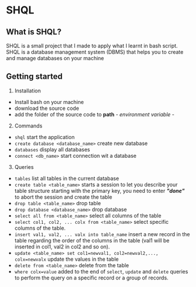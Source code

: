 # SHQL

## What is SHQL?
SHQL is a small project that I made to apply what I learnt in bash script. SHQL is a database management system (DBMS) that helps you to create and manage databases on your machine

## Getting started

 1. Installation
 - Install bash on your machine
  - download the source code
  - add the folder of the source code to **path** *- environment variable -*
 2. Commands
- `shql` start the application
- `create database <database_name>` create new database
- `databases` display all databases 
- `connect <db_name>` start connection wit a database  
 3. Queries
- `tables` list all tables in the current database
- `create table <table_name>` starts a session to let you describe your table structure starting with the primary key, you need to enter ***"done"*** to abort the session and create the table
- `drop table <table_name>` drop table
- `drop database <database_name>` drop database
- `select all from <table_name>` select all columns of the table
- `select col1, col2, ... colx from <table_name>` select specific columns of the table.
- `insert val1, val2, ... valx into table_name` insert a new record in the table regarding the order of the columns in the table (val1 will be inserted in col1, val2 in col2 and so on).
-  `update <table_name> set col1=newval1, col2=newval2,..., colx=newvalx` update the values in the table 
- `delete from <table_name>` delete from the table 
- `where colx=value` added to the end of `select`, `update` and `delete` queries to perform the query on a specific record or a group of records.
